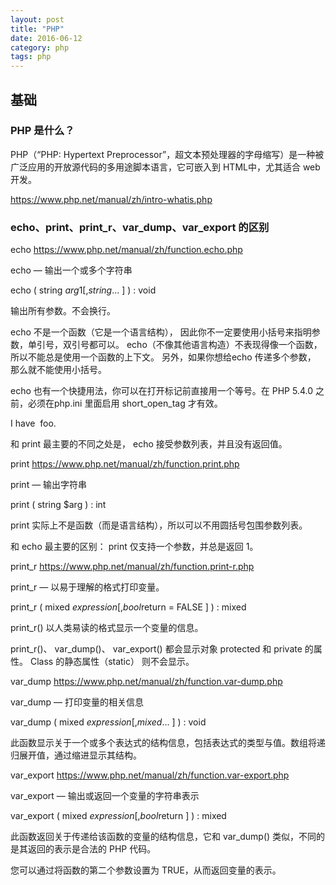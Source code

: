 ```yaml
---
layout: post
title: "PHP"
date: 2016-06-12
category: php
tags: php
---
```


## 基础

### PHP 是什么？

PHP（“PHP: Hypertext Preprocessor”，超文本预处理器的字母缩写）是一种被广泛应用的开放源代码的多用途脚本语言，它可嵌入到 HTML中，尤其适合 web 开发。

https://www.php.net/manual/zh/intro-whatis.php

### echo、print、print_r、var_dump、var_export 的区别

echo https://www.php.net/manual/zh/function.echo.php

echo — 输出一个或多个字符串

echo ( string $arg1 [, string $... ] ) : void

输出所有参数。不会换行。

echo 不是一个函数（它是一个语言结构）， 因此你不一定要使用小括号来指明参数，单引号，双引号都可以。 echo（不像其他语言构造）不表现得像一个函数， 所以不能总是使用一个函数的上下文。 另外，如果你想给echo 传递多个参数， 那么就不能使用小括号。

echo 也有一个快捷用法，你可以在打开标记前直接用一个等号。在 PHP 5.4.0 之前，必须在php.ini 里面启用 short_open_tag 才有效。

I have <?=$foo?> foo.

和 print 最主要的不同之处是， echo 接受参数列表，并且没有返回值。


print https://www.php.net/manual/zh/function.print.php

print — 输出字符串 

print ( string $arg ) : int

print 实际上不是函数（而是语言结构），所以可以不用圆括号包围参数列表。

和 echo 最主要的区别： print 仅支持一个参数，并总是返回 1。


print_r https://www.php.net/manual/zh/function.print-r.php

print_r — 以易于理解的格式打印变量。

print_r ( mixed $expression [, bool $return = FALSE ] ) : mixed

print_r() 以人类易读的格式显示一个变量的信息。

print_r()、 var_dump()、 var_export() 都会显示对象 protected 和 private 的属性。 Class 的静态属性（static） 则不会显示。


var_dump https://www.php.net/manual/zh/function.var-dump.php

var_dump — 打印变量的相关信息

var_dump ( mixed $expression [, mixed $... ] ) : void

此函数显示关于一个或多个表达式的结构信息，包括表达式的类型与值。数组将递归展开值，通过缩进显示其结构。


var_export https://www.php.net/manual/zh/function.var-export.php

var_export — 输出或返回一个变量的字符串表示

var_export ( mixed $expression [, bool $return ] ) : mixed

此函数返回关于传递给该函数的变量的结构信息，它和 var_dump() 类似，不同的是其返回的表示是合法的 PHP 代码。


您可以通过将函数的第二个参数设置为 TRUE，从而返回变量的表示。